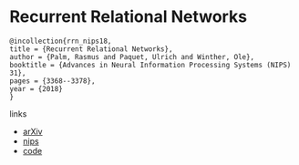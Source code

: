 # Recurrent Relational Networks

```
@incollection{rrn_nips18,
title = {Recurrent Relational Networks},
author = {Palm, Rasmus and Paquet, Ulrich and Winther, Ole},
booktitle = {Advances in Neural Information Processing Systems (NIPS) 31},
pages = {3368--3378},
year = {2018}
}
```

links
- [arXiv](https://arxiv.org/abs/1711.08028)
- [nips](https://nips.cc/Conferences/2018/Schedule?showEvent=11339)
- [code](https://github.com/rasmusbergpalm/recurrent-relational-networks)
